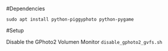 #Dependencies

```sudo apt install python-piggyphoto python-pygame```

#Setup

Disable the GPhoto2 Volumen Monitor
```disable_gphoto2_gvfs.sh```